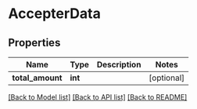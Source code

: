 # AccepterData

## Properties
Name | Type | Description | Notes
------------ | ------------- | ------------- | -------------
**total_amount** | **int** |  | [optional] 

[[Back to Model list]](../README.md#documentation-for-models) [[Back to API list]](../README.md#documentation-for-api-endpoints) [[Back to README]](../README.md)

